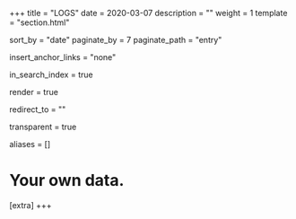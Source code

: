 +++
title = "LOGS"
date = 2020-03-07
description = ""
weight = 1
template = "section.html"

sort_by = "date"
paginate_by = 7
paginate_path = "entry"

insert_anchor_links = "none"

in_search_index = true

render = true 

redirect_to = ""

transparent = true

aliases = []

# Your own data.
[extra]
+++